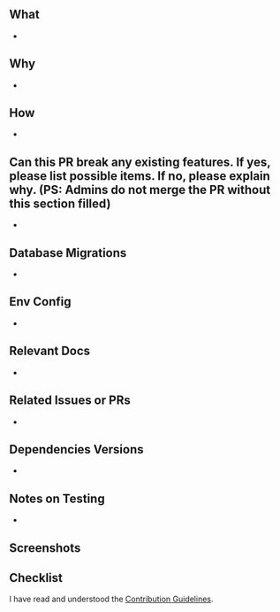 ## What

-

## Why

-

## How

-

## Can this PR break any existing features. If yes, please list possible items. If no, please explain why. (PS: Admins do not merge the PR without this section filled)

-

## Database Migrations

- 

## Env Config

- 

## Relevant Docs

-

## Related Issues or PRs

-

## Dependencies Versions

-

## Notes on Testing

-

## Screenshots

## Checklist

I have read and understood the [Contribution Guidelines]().
